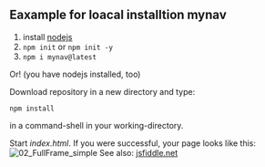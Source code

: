 ## Eaxample for loacal installtion mynav

1.  install [nodejs](https://nodejs.org)
2. `npm init` or `npm init -y`
3. `npm i mynav@latest` 

Or! (you have nodejs installed, too)

Download repository in a new directory and type:

`npm install`

in a command-shell in your working-directory.

Start _index.html_.
If you were successful, your page looks like this:
![02_FullFrame_simple](https://user-images.githubusercontent.com/46783811/63706188-130abe00-c82f-11e9-80f7-1723de98878d.JPG)
See also: [jsfiddle.net](https://jsfiddle.net/tlehmann/om37zuyx/73/)